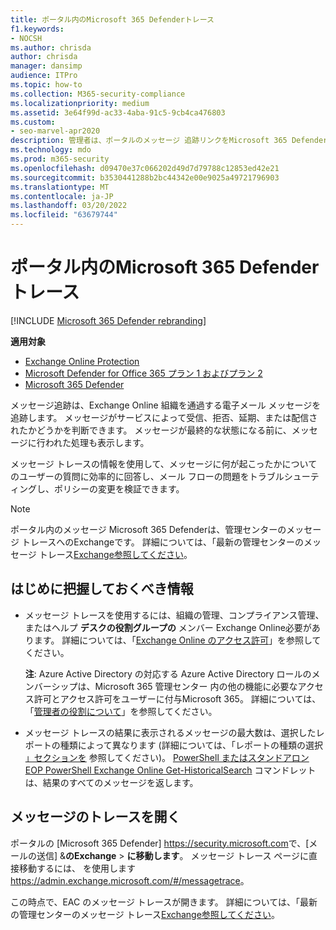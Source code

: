 ```yaml
---
title: ポータル内のMicrosoft 365 Defenderトレース
f1.keywords:
- NOCSH
ms.author: chrisda
author: chrisda
manager: dansimp
audience: ITPro
ms.topic: how-to
ms.collection: M365-security-compliance
ms.localizationpriority: medium
ms.assetid: 3e64f99d-ac33-4aba-91c5-9cb4ca476803
ms.custom:
- seo-marvel-apr2020
description: 管理者は、ポータルのメッセージ 追跡リンクをMicrosoft 365 Defender、メッセージに何が起こったのかを確認できます。
ms.technology: mdo
ms.prod: m365-security
ms.openlocfilehash: d09470e37c066202d49d7d79788c12853ed42e21
ms.sourcegitcommit: b3530441288b2bc44342e00e9025a49721796903
ms.translationtype: MT
ms.contentlocale: ja-JP
ms.lasthandoff: 03/20/2022
ms.locfileid: "63679744"
---
```

# <a name="message-trace-in-the-microsoft-365-defender-portal"></a>ポータル内のMicrosoft 365 Defenderトレース

[!INCLUDE [Microsoft 365 Defender rebranding](../includes/microsoft-defender-for-office.md)]

**適用対象**
- [Exchange Online Protection](exchange-online-protection-overview.md)
- [Microsoft Defender for Office 365 プラン 1 およびプラン 2](defender-for-office-365.md)
- [Microsoft 365 Defender](../defender/microsoft-365-defender.md)

メッセージ追跡は、Exchange Online 組織を通過する電子メール メッセージを追跡します。 メッセージがサービスによって受信、拒否、延期、または配信されたかどうかを判断できます。 メッセージが最終的な状態になる前に、メッセージに行われた処理も表示します。

メッセージ トレースの情報を使用して、メッセージに何が起こったかについてのユーザーの質問に効率的に回答し、メール フローの問題をトラブルシューティングし、ポリシーの変更を検証できます。

> [!NOTE]
> ポータル内のメッセージ Microsoft 365 Defenderは、管理センターのメッセージ トレースへのExchangeです。 詳細については、「最新の管理センターのメッセージ トレース[Exchange参照してください](/exchange/monitoring/trace-an-email-message/message-trace-modern-eac)。

## <a name="what-do-you-need-to-know-before-you-begin"></a>はじめに把握しておくべき情報

- メッセージ トレースを使用するには、組織の管理、コンプライアンス管理、またはヘルプ **デスクの役割グループの** メンバー Exchange Online必要があります。 詳細については、「[Exchange Online のアクセス許可](/exchange/permissions-exo/permissions-exo)」を参照してください。

  **注**: Azure Active Directory の対応する Azure Active Directory ロールのメンバーシップは、Microsoft 365 管理センター 内の他の機能に必要なアクセス許可とアクセス許可をユーザーに付与Microsoft 365。 詳細については、「[管理者の役割について](../../admin/add-users/about-admin-roles.md)」を参照してください。

- メッセージ トレースの結果に表示されるメッセージの最大数は、選択したレポートの種類によって異なります (詳細については、「レポートの種類の選択 [」セクションを](/exchange/monitoring/trace-an-email-message/message-trace-modern-eac#choose-report-type) 参照してください)。 [PowerShell またはスタンドアロン EOP PowerShell Exchange Online Get-HistoricalSearch](/powershell/module/exchange/get-historicalsearch) コマンドレットは、結果のすべてのメッセージを返します。

## <a name="open-message-trace"></a>メッセージのトレースを開く

ポータルの [Microsoft 365 Defender] <https://security.microsoft.com>で、[メールの送信] &**のExchange** \> **に移動します**。 メッセージ トレース ページに直接移動するには、 を使用します <https://admin.exchange.microsoft.com/#/messagetrace>。

この時点で、EAC のメッセージ トレースが開きます。 詳細については、「最新の管理センターのメッセージ トレース[Exchange参照してください](/exchange/monitoring/trace-an-email-message/message-trace-modern-eac)。
